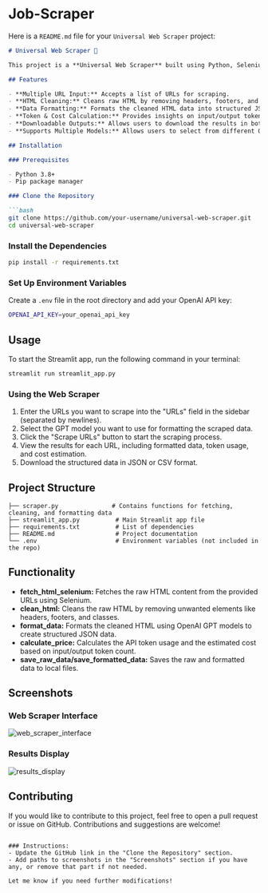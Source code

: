 # Job-Scraper

Here is a `README.md` file for your `Universal Web Scraper` project:

```markdown
# Universal Web Scraper 🦑

This project is a **Universal Web Scraper** built using Python, Selenium, BeautifulSoup, and OpenAI's GPT-based models. It provides an easy-to-use Streamlit interface for scraping job postings or other data from multiple URLs. The scraper can clean, format, and export the data into structured JSON and CSV formats, with insights on token usage and API cost.

## Features

- **Multiple URL Input:** Accepts a list of URLs for scraping.
- **HTML Cleaning:** Cleans raw HTML by removing headers, footers, and unnecessary classes.
- **Data Formatting:** Formats the cleaned HTML data into structured JSON using GPT models.
- **Token & Cost Calculation:** Provides insights on input/output tokens used and the total API cost.
- **Downloadable Outputs:** Allows users to download the results in both JSON and CSV formats.
- **Supports Multiple Models:** Allows users to select from different OpenAI GPT models (e.g., `babbage-002`, `gpt-4o-mini`, etc.).

## Installation

### Prerequisites

- Python 3.8+
- Pip package manager

### Clone the Repository

```bash
git clone https://github.com/your-username/universal-web-scraper.git
cd universal-web-scraper
```

### Install the Dependencies

```bash
pip install -r requirements.txt
```

### Set Up Environment Variables

Create a `.env` file in the root directory and add your OpenAI API key:

```bash
OPENAI_API_KEY=your_openai_api_key
```

## Usage

To start the Streamlit app, run the following command in your terminal:

```bash
streamlit run streamlit_app.py
```

### Using the Web Scraper

1. Enter the URLs you want to scrape into the "URLs" field in the sidebar (separated by newlines).
2. Select the GPT model you want to use for formatting the scraped data.
3. Click the "Scrape URLs" button to start the scraping process.
4. View the results for each URL, including formatted data, token usage, and cost estimation.
5. Download the structured data in JSON or CSV format.

## Project Structure

```
├── scraper.py               # Contains functions for fetching, cleaning, and formatting data
├── streamlit_app.py          # Main Streamlit app file
├── requirements.txt          # List of dependencies
├── README.md                 # Project documentation
└── .env                      # Environment variables (not included in the repo)
```

## Functionality

- **fetch_html_selenium:** Fetches the raw HTML content from the provided URLs using Selenium.
- **clean_html:** Cleans the raw HTML by removing unwanted elements like headers, footers, and classes.
- **format_data:** Formats the cleaned HTML using OpenAI GPT models to create structured JSON data.
- **calculate_price:** Calculates the API token usage and the estimated cost based on input/output token count.
- **save_raw_data/save_formatted_data:** Saves the raw and formatted data to local files.

## Screenshots

### Web Scraper Interface

![web_scraper_interface](path_to_screenshot_1.png)

### Results Display

![results_display](path_to_screenshot_2.png)

## Contributing

If you would like to contribute to this project, feel free to open a pull request or issue on GitHub. Contributions and suggestions are welcome!


```

### Instructions:
- Update the GitHub link in the "Clone the Repository" section.
- Add paths to screenshots in the "Screenshots" section if you have any, or remove that part if not needed.
  
Let me know if you need further modifications!
